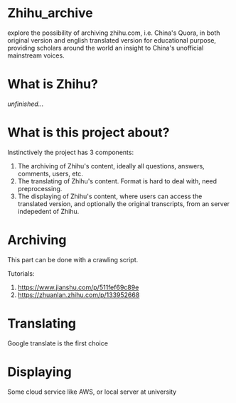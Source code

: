# Zhihu_archive
explore the possibility of archiving zhihu.com, i.e. China's Quora, in both original version and english translated version for educational purpose, providing scholars around the world an insight to China's unofficial mainstream voices.  


# What is Zhihu?
*unfinished...*


# What is this project about?
Instinctively the project has 3 components:
  1. The archiving of Zhihu's content, ideally all questions, answers, comments, users, etc.
  2. The translating of Zhihu's content. Format is hard to deal with, need preprocessing.
  3. The displaying of Zhihu's content, where users can access the translated version, and optionally the original transcripts, from an server indepedent of Zhihu.


# Archiving
This part can be done with a crawling script.

Tutorials:
  1. https://www.jianshu.com/p/511fef69c89e
  2. https://zhuanlan.zhihu.com/p/133952668
  

# Translating
Google translate is the first choice


# Displaying
Some cloud service like AWS, or local server at university
